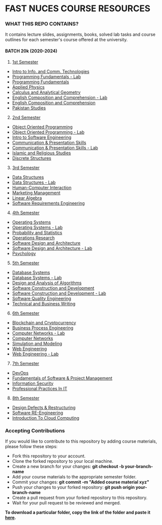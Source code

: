 # **FAST NUCES COURSE RESOURCES**

### WHAT THIS REPO CONTAINS?
It contains lecture slides, assignments, books, solved lab tasks and course outlines for each semester's course offered at the university.

#### BATCH 20k (2020-2024)

1. [1st Semester](https://github.com/Syed007Hassan/Fast-Material-CS-SE/tree/main/1ST%20SEMESTER)
* [Intro to Info. and Comm. Technologies](https://github.com/Syed007Hassan/Fast-Material-CS-SE/tree/main/1ST%20SEMESTER/CL117%20ICT)
* [Programming Fundamentals - Lab](https://github.com/Syed007Hassan/Fast-Material-CS-SE/tree/main/1ST%20SEMESTER/PF%20LAB)
* [Programming Fundamentals](https://github.com/Syed007Hassan/Fast-Material-CS-SE/tree/main/1ST%20SEMESTER/PF%20LAB)
* [Applied Physics](https://github.com/Syed007Hassan/Fast-Material-CS-SE/tree/main/1ST%20SEMESTER/EE117%20APPLIED%20PHYSICS)
* [Calculus and Analytical Geometry](https://github.com/Syed007Hassan/Fast-Material-CS-SE/tree/main/1ST%20SEMESTER/MT119%20CALCULUS)
* [English Composition and Comprehension - Lab](https://github.com/Syed007Hassan/Fast-Material-CS-SE/tree/main/1ST%20SEMESTER/ENG%20COM%20AND%20COMP)
* [English Composition and Comprehension](https://github.com/Syed007Hassan/Fast-Material-CS-SE/tree/main/1ST%20SEMESTER/ENG%20COM%20AND%20COMP)
* [Pakistan Studies](https://github.com/Syed007Hassan/Fast-Material-CS-SE/tree/main/1ST%20SEMESTER/SS113%20PAK%20STUDIES)

2. [2nd Semester](https://github.com/Syed007Hassan/Fast-Material-CS-SE/tree/main/2ND%20SEMESTER)
* [Object Oriented Programming](https://github.com/Syed007Hassan/Fast-Material-CS-SE/tree/main/2ND%20SEMESTER/CS217%20OOP)
* [Object Oriented Programming - Lab](https://github.com/Syed007Hassan/Fast-Material-CS-SE/tree/main/2ND%20SEMESTER/CL217%20OOP%20LAB )
* [Intro to Software Engineering](https://github.com/Syed007Hassan/Fast-Material-CS-SE/tree/main/2ND%20SEMESTER/SE110%20INTRO%20TO%20SE)
* [Communication & Presentation Skills](https://github.com/Syed007Hassan/Fast-Material-CS-SE/tree/main/2ND%20SEMESTER/SS152%20CPS)
* [Communication & Presentation Skills - Lab](https://github.com/Syed007Hassan/Fast-Material-CS-SE/tree/main/2ND%20SEMESTER )
* [Islamic and Religious Studies](https://github.com/Syed007Hassan/Fast-Material-CS-SE/tree/main/2ND%20SEMESTER/ISL )
* [Discrete Structures](https://github.com/Syed007Hassan/Fast-Material-CS-SE/tree/main/2ND%20SEMESTER/CS211%20Discrete%20Structures )

3. [3rd Semester](https://github.com/Syed007Hassan/Fast-Material-CS-SE/tree/main/3RD%20SEMESTER)
* [Data Structures](https://github.com/Syed007Hassan/Fast-Material-CS-SE/tree/main/3RD%20SEMESTER/DS)
* [Data Structures - Lab](https://github.com/Syed007Hassan/Fast-Material-CS-SE/tree/main/3RD%20SEMESTER/DS%20LAB)
* [Human-Computer Interaction](https://github.com/Syed007Hassan/Fast-Material-CS-SE/tree/main/3RD%20SEMESTER/HCI)
* [Marketing Management](https://github.com/Syed007Hassan/Fast-Material-CS-SE/tree/main/3RD%20SEMESTER/MM)
* [Linear Algebra](https://github.com/Syed007Hassan/Fast-Material-CS-SE/tree/main/3RD%20SEMESTER/LA)
* [Software Requirements Engineering](https://github.com/Syed007Hassan/Fast-Material-CS-SE/tree/main/3RD%20SEMESTER/SRE)

4. [4th Semester](https://github.com/Syed007Hassan/Fast-Material-CS-SE/tree/main/4TH%20SEMESTER)
* [Operating Systems](https://github.com/Syed007Hassan/Fast-Material-CS-SE/tree/main/4TH%20SEMESTER/OS)
* [Operating Systems - Lab](https://github.com/Syed007Hassan/Fast-Material-CS-SE/tree/main/4TH%20SEMESTER/OS%20LAB)
* [Probability and Statistics](https://github.com/Syed007Hassan/Fast-Material-CS-SE/tree/main/4TH%20SEMESTER/PROB)
* [Operations Research](https://github.com/Syed007Hassan/Fast-Material-CS-SE/tree/main/4TH%20SEMESTER/OR)
* [Software Design and Architecture](https://github.com/Syed007Hassan/Fast-Material-CS-SE/tree/main/4TH%20SEMESTER/SDA)
* [Software Design and Architecture - Lab](https://github.com/Syed007Hassan/Fast-Material-CS-SE/tree/main/4TH%20SEMESTER/SDA%20LAB)
* [Psychology](https://github.com/Syed007Hassan/Fast-Material-CS-SE/tree/main/4TH%20SEMESTER/PYSCHO)

5. [5th Semester](https://github.com/Syed007Hassan/Fast-Material-CS-SE/tree/main/5TH%20SEMESTER)
* [Database Systems](https://github.com/Syed007Hassan/Fast-Material-CS-SE/tree/main/5TH%20SEMESTER/Database%20Systems)
* [Database Systems - Lab](https://github.com/Syed007Hassan/Fast-Material-CS-SE/tree/main/5TH%20SEMESTER/Database%20Systems%20Lab)
* [Design and Analysis of Algorithms](https://github.com/Syed007Hassan/Fast-Material-CS-SE/tree/main/5TH%20SEMESTER/Algo)
* [Software Construction and Development](https://github.com/Syed007Hassan/Fast-Material-CS-SE/tree/main/5TH%20SEMESTER/Software%20Construction%20_%20Development)
* [Software Construction and Development - Lab](https://github.com/Syed007Hassan/Fast-Material-CS-SE/tree/main/5TH%20SEMESTER/SCD%20LAB)
* [Software Quality Engineering](https://github.com/Syed007Hassan/Fast-Material-CS-SE/tree/main/5TH%20SEMESTER/SQE)
* [Technical and Business Writing](https://github.com/Syed007Hassan/Fast-Material-CS-SE/tree/main/5TH%20SEMESTER/TBW)

6. [6th Semester](https://github.com/Syed007Hassan/Fast-Material-CS-SE/tree/main/6TH%20SEMESTER)
* [Blockchain and Cryptocurrency](https://github.com/Syed007Hassan/Fast-Material-CS-SE/tree/main/6TH%20SEMESTER/Blockchain%20and%20Cryptocurrency)
* [Business Process Engineering](https://github.com/Syed007Hassan/Fast-Material-CS-SE/tree/main/6TH%20SEMESTER/Business%20Process%20Engineering)
* [Computer Networks - Lab](https://github.com/Syed007Hassan/Fast-Material-CS-SE/tree/main/6TH%20SEMESTER/Computer%20Networks%20-%20Lab)
* [Computer Networks](https://github.com/Syed007Hassan/Fast-Material-CS-SE/tree/main/6TH%20SEMESTER/Computer%20Networks)
* [Simulation and Modeling](https://github.com/Syed007Hassan/Fast-Material-CS-SE/tree/main/6TH%20SEMESTER/Simulation%20And%20Modeling)
* [Web Engineering](https://github.com/Syed007Hassan/Fast-Material-CS-SE/tree/main/6TH%20SEMESTER/Web%20Engineering)
* [Web Engineering - Lab](https://github.com/Syed007Hassan/Fast-Material-CS-SE/tree/main/6TH%20SEMESTER/Web%20Engineering%20-%20Lab)

7. [7th Semester](https://github.com/Syed007Hassan/Fast-Material-CS-SE/tree/main/7TH%20SEMESTER)
* [DevOps](https://github.com/Syed007Hassan/Fast-Material-CS-SE/tree/main/7TH%20SEMESTER/Applied%20DevOps%20-%20Sohaib%20ur%20Rehman)
* [Fundamentals of Software & Project Management](https://github.com/Syed007Hassan/Fast-Material-CS-SE/tree/main/7TH%20SEMESTER/Fundamentals%20Of%20Software%20%26%20Project%20Management%20-%20Iqra%20Fahad)
* [Information Security](https://github.com/Syed007Hassan/Fast-Material-CS-SE/tree/main/7TH%20SEMESTER/Information%20Security%20-%20Abdul%20Aziz)
* [Professional Practices In IT](https://github.com/Syed007Hassan/Fast-Material-CS-SE/tree/main/7TH%20SEMESTER/Professional%20Practices%20In%20IT%20-%20Shoaib%20Rauf)

8. [8th Semester](https://github.com/Syed007Hassan/Fast-Material-CS-SE/tree/main/8TH%20SEMESTER)
* [Design Defects & Restructuring](https://github.com/Syed007Hassan/Fast-Material-CS-SE/tree/main/8TH%20SEMESTER/Design%20Defects%20%26%20Restructuring)
* [Software RE-Engineering](https://github.com/Syed007Hassan/Fast-Material-CS-SE/tree/main/8TH%20SEMESTER/Software%20RE-Engineering)
* [Introduction To Cloud Computing](https://github.com/Syed007Hassan/Fast-Material-CS-SE/tree/main/8TH%20SEMESTER/Introduction%20To%20Cloud%20Computing)

### Accepting Contributions
If you would like to contribute to this repository by adding course materials, please follow these steps:

- Fork this repository to your account.
- Clone the forked repository to your local machine.
- Create a new branch for your changes: **git checkout -b your-branch-name**
- Add your course materials to the appropriate semester folder.
- Commit your changes: **git commit -m "Added course material xyz"**
- Push your changes to your forked repository: **git push origin your-branch-name**
- Create a pull request from your forked repository to this repository.
- Wait for your pull request to be reviewed and merged.

**To download a particular folder, copy the link of the folder and paste it [here](https://minhaskamal.github.io/DownGit/#/home).**
